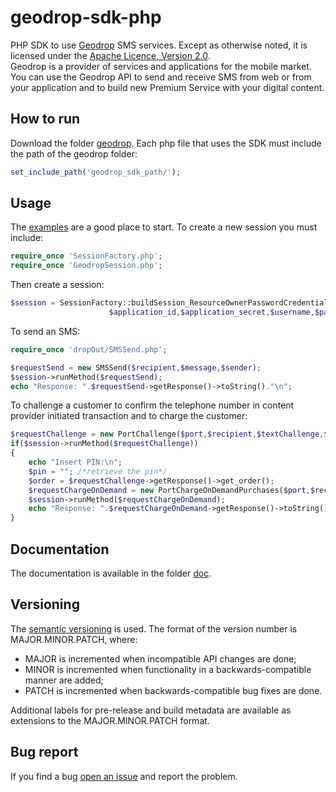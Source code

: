 geodrop-sdk-php
===============

PHP SDK to use [Geodrop](https://geodrop.com/) SMS services. Except as otherwise noted, it is licensed under the [Apache Licence, Version 2.0](http://www.apache.org/licenses/LICENSE-2.0.html).  
Geodrop is a provider of services and applications for the mobile market. You can use the Geodrop API to send and receive SMS from web or from your application and to build new Premium Service with your digital content.

How to run
-----
Download the folder [geodrop](https://github.com/geodrop/geodrop-sdk-php/tree/master/geodrop). 
Each php file that uses the SDK must include the path of the geodrop folder:
```php
set_include_path('geodrop_sdk_path/');
```

Usage
-----
The [examples](https://github.com/geodrop/geodrop-sdk-php/tree/master/examples) are a good place to start.
To create a new session you must include:
```php
require_once 'SessionFactory.php';
require_once 'GeodropSession.php';
```
Then create a session:
```php
$session = SessionFactory::buildSession_ResourceOwnerPasswordCredentials(
                      $application_id,$application_secret,$username,$password);
```
To send an SMS:
```php
require_once 'dropOut/SMSSend.php';

$requestSend = new SMSSend($recipient,$message,$sender);
$session->runMethod($requestSend);
echo "Response: ".$requestSend->getResponse()->toString()."\n";
```
To challenge a customer to confirm the telephone number in content provider initiated transaction
and to charge the customer:

```php
$requestChallenge = new PortChallenge($port,$recipient,$textChallenge,$custom);
if($session->runMethod($requestChallenge))
{
    echo "Insert PIN:\n";
    $pin = ""; /*retrieve the pin*/
    $order = $requestChallenge->getResponse()->get_order();
    $requestChargeOnDemand = new PortChargeOnDemandPurchases($port,$recipient,$text,$order,$pin);
    $session->runMethod($requestChargeOnDemand);
    echo "Response: ".$requestChargeOnDemand->getResponse()->toString()."\n";
}
```

Documentation
-----
The documentation is available in the folder [doc](https://github.com/geodrop/geodrop-sdk-php/tree/master/doc).

Versioning
-----
The [semantic versioning](http://semver.org/) is used.
The format of the version number is MAJOR.MINOR.PATCH, where:
* MAJOR is incremented when incompatible API changes are done;
* MINOR is incremented when functionality in a backwards-compatible manner are added;
* PATCH is incremented when backwards-compatible bug fixes are done.  

Additional labels for pre-release and build metadata are available as extensions to the MAJOR.MINOR.PATCH format.  

Bug report
-----
If you find a bug [open an issue](https://github.com/geodrop/geodrop-sdk-php/issues) and report the problem.
